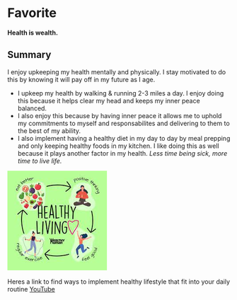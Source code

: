 # Favorite
**Health is wealth.**
## Summary 
I enjoy upkeeping my health mentally and physically.  I stay motivated to do this by knowing it will pay off in my future as I age. 
- I upkeep my health by walking & running 2-3 miles a day. I enjoy doing this because it helps clear my head and keeps my inner peace balanced.
- I also enjoy this because by having inner peace it allows me to uphold my commitments to myself and responsabilites and delivering to them to the best of my ability.
- I also implement having a healthy diet in my day to day by meal prepping and only keeping healthy foods in my kitchen. I like doing this as well because it plays another factor in my health. *Less time being sick, more time to live life.*
   
![Healthy](Healthy.jpg)

Heres a link to find ways to implement healthy lifestyle that fit into your daily routine 
[YouTube](https://www.youtube.com/)
